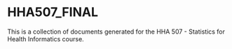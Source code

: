 # HHA507_FINAL
This is a collection of documents generated for the HHA 507 - Statistics for Health Informatics course. 
